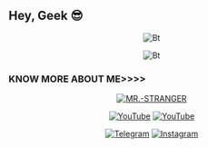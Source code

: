 ## Hey, Geek 😎
<p align="center"><img src="https://user-images.githubusercontent.com/76559435/120278129-84b04f80-c2d2-11eb-9a3c-a0f347cb32e0.gif" alt="Bt">

<p align="center"><img src="https://user-images.githubusercontent.com/49580304/110318584-81067880-7fc2-11eb-8391-152d308e7f2b.gif" alt="Bt">
  
### KNOW MORE ABOUT ME>>>>
<p align="center"><a href="https://github.com/H-MR-STRANGER"><img title="MR.-STRANGER" src="https://github-readme-stats.vercel.app/api?username=H-MR-STRANGER&show_icons=true&include_all_commits=true&theme=chartreuse-dark&cache_seconds=3200"></a>
</p>

<p align="center">
<a href="https://github.com/H-MR-STRANGER"><img title="YouTube" src="https://img.shields.io/badge/MR.-STRANGER-brightgreen?style=for-the-badge&logo=github"></a>
<a href="https://youtube.com/channel/UCG4Lop1oQ9dsJ0XsO2NxHYA"><img title="YouTube" src="https://img.shields.io/badge/YouTube-MR.STRANGER-red?style=for-the-badge&logo=Youtube"></a>
</p>

<p align="center">
<a href="https://telegram.me/trytohacks_channel"><img title="Telegram" src="https://img.shields.io/badge/Telegram-black?style=for-the-badge&logo=Telegram"></a>
<a href="https://www.instagram.com/mr_stranger_h_/insgrm"><img title="Instagram" src="https://img.shields.io/badge/INSTAGRAM-purple?style=for-the-badge&logo=instagram"></a>
<p align="center">
